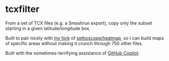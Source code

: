 # tcxfilter
From a set of TCX files (e.g. a Smashrun export), copy only the subset starting in a given latitude/longitude box.

Built to pair nicely with [my fork](https://github.com/joshcvt/heatmap) of [sethoscope/heatmap](https://github.com/sethoscope/heatmap), so I can build maps of specific areas without making it crunch through 750 other files.

Built with the sometimes-terrifying assistance of [GitHub Copilot](https://copilot.github.com).